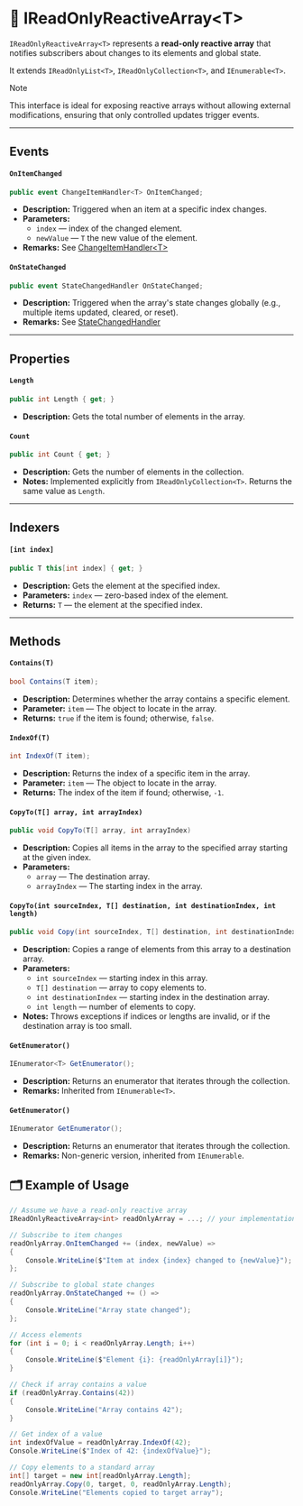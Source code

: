 # 🧩 IReadOnlyReactiveArray&lt;T&gt;

`IReadOnlyReactiveArray<T>` represents a **read-only reactive array** that notifies subscribers about changes to its elements and global state.

It extends `IReadOnlyList<T>`, `IReadOnlyCollection<T>`, and `IEnumerable<T>`.

> [!NOTE]  
> This interface is ideal for exposing reactive arrays without allowing external modifications, ensuring that only controlled updates trigger events.

---

## Events

#### `OnItemChanged`
```csharp
public event ChangeItemHandler<T> OnItemChanged;
```
- **Description:** Triggered when an item at a specific index changes.
- **Parameters:**
    - `index` — index of the changed element.
    - `newValue` — `T` the new value of the element.
- **Remarks:** See [ChangeItemHandler&lt;T&gt;](Delegates.md/#-changeitemhandlert)

#### `OnStateChanged`
```csharp
public event StateChangedHandler OnStateChanged;
```
- **Description:** Triggered when the array's state changes globally (e.g., multiple items updated, cleared, or reset).
- **Remarks:** See [StateChangedHandler](Delegates.md/#-statechangedhandler)

---

## Properties

#### `Length`
```csharp
public int Length { get; }
```
- **Description:** Gets the total number of elements in the array.

#### `Count`
```csharp
public int Count { get; }
```
- **Description:** Gets the number of elements in the collection.
- **Notes:** Implemented explicitly from `IReadOnlyCollection<T>`. Returns the same value as `Length`.

---

## Indexers

#### `[int index]`
```csharp
public T this[int index] { get; }
```
- **Description:** Gets the element at the specified index.
- **Parameters:** `index` — zero-based index of the element.
- **Returns:** `T` — the element at the specified index.

---

## Methods

#### `Contains(T)`
```csharp
bool Contains(T item);
```
- **Description:** Determines whether the array contains a specific element.
- **Parameter:** `item` — The object to locate in the array.
- **Returns:** `true` if the item is found; otherwise, `false`.

#### `IndexOf(T)`
```csharp
int IndexOf(T item);
```
- **Description:** Returns the index of a specific item in the array.
- **Parameter:** `item` — The object to locate in the array.
- **Returns:** The index of the item if found; otherwise, `-1`.

#### `CopyTo(T[] array, int arrayIndex)`
```csharp
public void CopyTo(T[] array, int arrayIndex)
```
- **Description:** Copies all items in the array to the specified array starting at the given index.
- **Parameters:**
  - `array` — The destination array.
  - `arrayIndex` — The starting index in the array.

#### `CopyTo(int sourceIndex, T[] destination, int destinationIndex, int length)`
```csharp
public void Copy(int sourceIndex, T[] destination, int destinationIndex, int length);
```
- **Description:** Copies a range of elements from this array to a destination array.
- **Parameters:**
  - `int sourceIndex` — starting index in this array.
  - `T[] destination` — array to copy elements to.
  - `int destinationIndex` — starting index in the destination array.
  - `int length` — number of elements to copy.
- **Notes:** Throws exceptions if indices or lengths are invalid, or if the destination array is too small.

#### `GetEnumerator()`
```csharp
IEnumerator<T> GetEnumerator();
```
- **Description:** Returns an enumerator that iterates through the collection.
- **Remarks:** Inherited from `IEnumerable<T>`.

#### `GetEnumerator()`
```csharp
IEnumerator GetEnumerator();
```
- **Description:** Returns an enumerator that iterates through the collection.
- **Remarks:** Non-generic version, inherited from `IEnumerable`.

## 🗂 Example of Usage

```csharp
// Assume we have a read-only reactive array
IReadOnlyReactiveArray<int> readOnlyArray = ...; // your implementation

// Subscribe to item changes
readOnlyArray.OnItemChanged += (index, newValue) =>
{
    Console.WriteLine($"Item at index {index} changed to {newValue}");
};

// Subscribe to global state changes
readOnlyArray.OnStateChanged += () =>
{
    Console.WriteLine("Array state changed");
};

// Access elements
for (int i = 0; i < readOnlyArray.Length; i++)
{
    Console.WriteLine($"Element {i}: {readOnlyArray[i]}");
}

// Check if array contains a value
if (readOnlyArray.Contains(42))
{
    Console.WriteLine("Array contains 42");
}

// Get index of a value
int indexOfValue = readOnlyArray.IndexOf(42);
Console.WriteLine($"Index of 42: {indexOfValue}");

// Copy elements to a standard array
int[] target = new int[readOnlyArray.Length];
readOnlyArray.Copy(0, target, 0, readOnlyArray.Length);
Console.WriteLine("Elements copied to target array");
```
